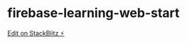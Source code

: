 # firebase-learning-web-start

[Edit on StackBlitz ⚡️](https://stackblitz.com/edit/firebase-gtk-web-start-aumxvm)